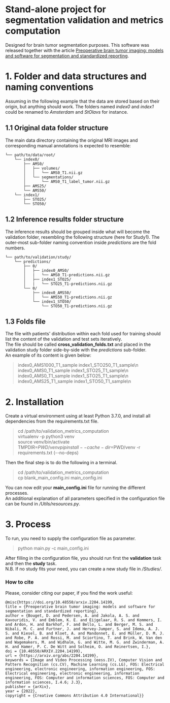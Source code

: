 # Stand-alone project for segmentation validation and metrics computation
Designed for brain tumor segmentation purposes. This software was released together with the article [Preoperative brain tumor imaging: models and software for segmentation and standardized reporting](https://doi.org/10.48550/arxiv.2204.14199).

# 1. Folder and data structures and naming conventions
Assuming in the following example that the data are stored based on their origin, but
anything should work. The folders named _index0_ and _index1_ could be renamed to
_Amsterdam_ and _StOlavs_ for instance.

## 1.1 Original data folder structure
The main data directory containing the original MRI images and corresponding
manual annotations is expected to resemble:

    └── path/to/data/root/
        └── index0/
            ├── AMS0/
            │   ├── volumes/
            │   │   └── AMS0_T1.nii.gz
            │   └── segmentations/
            │       └── AMS0_T1_label_tumor.nii.gz
            ├── AMS25/
            └── AMS50/
        └── index1/
            ├── STO25/
            └── STO50/

## 1.2 Inference results folder structure
The inference results should be grouped inside what will become the validation folder,
resembling the following structure (here for Study1). The outer-most sub-folder
naming convention inside _predictions_ are the fold numbers.

    └── path/to/validation/study/
        └── predictions/
            ├── 0/
            │   ├── index0_AMS0/
            │   |   └── AMS0_T1-predictions.nii.gz  
            │   ├── index1_STO25/ 
            │   |   └── STO25_T1-predictions.nii.gz  
            └── 0/
                ├── index0_AMS50/
                │   └── AMS50_T1-predictions.nii.gz  
                └── index1_STO50/ 
                    └── STO50_T1-predictions.nii.gz  

## 1.3 Folds file
The file with patients' distribution within each fold used for training should list
the content of the validation and test sets iteratively.  
The file should be called __cross\_validation\_folds.txt__ and placed in the validation
study folder side-by-side with the _predictions_ sub-folder.  
An example of its content is given below:
  > index0_AMS1000_T1_sample index1_STO250_T1_sample\n    
  > index0_AMS0_T1_sample index1_STO25_T1_sample\n  
  > index0_AMS0_T1_sample index1_STO25_T1_sample\n    
  > index0_AMS25_T1_sample index1_STO50_T1_sample\n  

# 2. Installation
Create a virtual environment using at least Python 3.7.0, and install all dependencies from
the requirements.txt file.
  > cd /path/to/validation_metrics_computation  
  > virtualenv -p python3 venv  
  > source venv/bin/activate  
  > TMPDIR=$PWD/venv pip install --cache-dir=$PWD/venv -r requirements.txt (--no-deps)

Then the final step is to do the following in a terminal.
  > cd /path/to/validation_metrics_computation  
  > cp blank_main_config.ini main_config.ini 

You can now edit your __main\_config.ini__ file for running the different processes.  
An additional explanation of all parameters specified in the configuration file can be
found in _/Utils/resources.py_. 

# 3. Process
To run, you need to supply the configuration file as parameter.
  > python main.py -c main_config.ini

After filling in the configuration file, you should run first the 
__validation__ task and then the __study__ task.  
N.B. If no study fits your need, you can create a new study file in _/Studies/_.

### How to cite
Please, consider citing our paper, if you find the work useful:
```
@misc{https://doi.org/10.48550/arxiv.2204.14199,
title = {Preoperative brain tumor imaging: models and software for segmentation and standardized reporting},
author = {Bouget, D. and Pedersen, A. and Jakola, A. S. and Kavouridis, V. and Emblem, K. E. and Eijgelaar, R. S. and Kommers, I. and Ardon, H. and Barkhof, F. and Bello, L. and Berger, M. S. and Nibali, M. C. and Furtner, J. and Hervey-Jumper, S. and Idema, A. J. S. and Kiesel, B. and Kloet, A. and Mandonnet, E. and Müller, D. M. J. and Robe, P. A. and Rossi, M. and Sciortino, T. and Brink, W. Van den and Wagemakers, M. and Widhalm, G. and Witte, M. G. and Zwinderman, A. H. and Hamer, P. C. De Witt and Solheim, O. and Reinertsen, I.},
doi = {10.48550/ARXIV.2204.14199},
url = {https://arxiv.org/abs/2204.14199},
keywords = {Image and Video Processing (eess.IV), Computer Vision and Pattern Recognition (cs.CV), Machine Learning (cs.LG), FOS: Electrical engineering, electronic engineering, information engineering, FOS: Electrical engineering, electronic engineering, information engineering, FOS: Computer and information sciences, FOS: Computer and information sciences, I.4.6; J.3},
publisher = {arXiv},
year = {2022},
copyright = {Creative Commons Attribution 4.0 International}}
```

